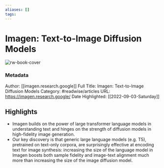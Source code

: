 ```yaml
---
aliases: []
tags:
---
```

# Imagen: Text-to-Image Diffusion Models

![rw-book-cover](https://readwise-assets.s3.amazonaws.com/static/images/article1.be68295a7e40.png)
### Metadata
Author: [[imagen.research.google]]
Full Title: Imagen: Text-to-Image Diffusion Models
Category: #readwise/articles
URL: https://imagen.research.google/
Date Highlighted: [[2022-09-03-Saturday]]

## Highlights
- Imagen builds on the power of large transformer language models in understanding text and hinges on the strength of diffusion models in high-fidelity image generation.
- Our key discovery is that generic large language models (e.g. T5), pretrained on text-only corpora, are surprisingly
  effective at encoding text for image synthesis: increasing the size of the language model in Imagen boosts both sample fidelity and image-text
  alignment much more than increasing the size of the image diffusion model.

